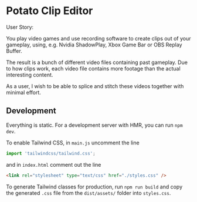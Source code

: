 Potato Clip Editor
==================

User Story:

You play video games and use recording software to create clips out of your gameplay, using, e.g. Nvidia ShadowPlay, Xbox Game Bar or OBS Replay Buffer.

The result is a bunch of different video files containing past gameplay. Due to how clips work, each video file contains more footage than the actual interesting content.

As a user, I wish to be able to splice and stitch these videos together with minimal effort.


## Development

Everything is static. For a development server with HMR, you can run `npm dev`.

To enable Tailwind CSS, in `main.js` uncomment the line
```js
import 'tailwindcss/tailwind.css';
```
and in `index.html` comment out the line
```html
<link rel="stylesheet" type="text/css" href="./styles.css" />
```

To generate Tailwind classes for production, run `npm run build` and copy the generated `.css` file from the `dist/assets/` folder into `styles.css`.
